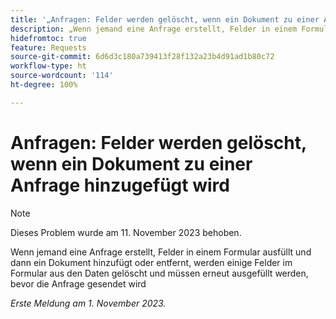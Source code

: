 ```yaml
---
title: '„Anfragen: Felder werden gelöscht, wenn ein Dokument zu einer Anfrage hinzugefügt wird“'
description: „Wenn jemand eine Anfrage erstellt, Felder in einem Formular ausfüllt und dann ein Dokument hinzufügt oder entfernt, werden einige Felder im Formular aus den Daten gelöscht und müssen erneut ausgefüllt werden, bevor die Anfrage gesendet wird.“
hidefromtoc: true
feature: Requests
source-git-commit: 6d6d3c180a739413f28f132a23b4d91ad1b80c72
workflow-type: ht
source-wordcount: '114'
ht-degree: 100%

---
```



# Anfragen: Felder werden gelöscht, wenn ein Dokument zu einer Anfrage hinzugefügt wird

>[!NOTE]
>
>Dieses Problem wurde am 11. November 2023 behoben.

Wenn jemand eine Anfrage erstellt, Felder in einem Formular ausfüllt und dann ein Dokument hinzufügt oder entfernt, werden einige Felder im Formular aus den Daten gelöscht und müssen erneut ausgefüllt werden, bevor die Anfrage gesendet wird

_Erste Meldung am 1. November 2023._

